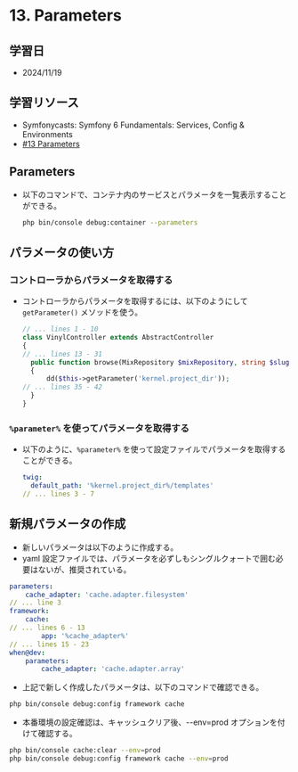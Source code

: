 # 13. Parameters

## 学習日

- 2024/11/19

## 学習リソース

- Symfonycasts: Symfony 6 Fundamentals: Services, Config & Environments
- [#13 Parameters](https://symfonycasts.com/screencast/symfony6-fundamentals/parameters)

## Parameters

- 以下のコマンドで、コンテナ内のサービスとパラメータを一覧表示することができる。

  ```bash
  php bin/console debug:container --parameters
  ```

## パラメータの使い方

### コントローラからパラメータを取得する

- コントローラからパラメータを取得するには、以下のようにして `getParameter()` メソッドを使う。

  ```php
  // ... lines 1 - 10
  class VinylController extends AbstractController
  {
  // ... lines 13 - 31
    public function browse(MixRepository $mixRepository, string $slug = null): Response
    {
        dd($this->getParameter('kernel.project_dir'));
  // ... lines 35 - 42
    }
  }
  ```

### `%parameter%` を使ってパラメータを取得する

- 以下のように、`%parameter%` を使って設定ファイルでパラメータを取得することができる。

  ```yaml
  twig:
    default_path: '%kernel.project_dir%/templates'
  // ... lines 3 - 7
  ```

## 新規パラメータの作成

- 新しいパラメータは以下のように作成する。
- yaml 設定ファイルでは、パラメータを必ずしもシングルクォートで囲む必要はないが、推奨されている。

```yaml
parameters:
    cache_adapter: 'cache.adapter.filesystem'
// ... line 3
framework:
    cache:
// ... lines 6 - 13
        app: '%cache_adapter%'
// ... lines 15 - 23
when@dev:
    parameters:
        cache_adapter: 'cache.adapter.array'
```

- 上記で新しく作成したパラメータは、以下のコマンドで確認できる。

```bash
php bin/console debug:config framework cache
```

- 本番環境の設定確認は、キャッシュクリア後、--env=prod オプションを付けて確認する。

```bash
php bin/console cache:clear --env=prod
php bin/console debug:config framework cache --env=prod
```
